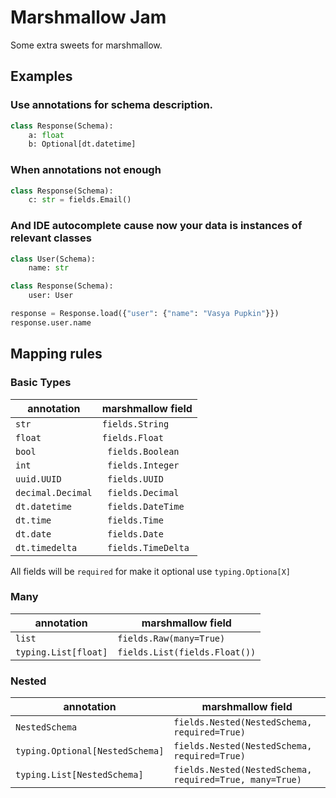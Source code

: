 Marshmallow Jam
===============

Some extra sweets for marshmallow. 

## Examples 

### Use annotations for schema description.


```python
class Response(Schema):
    a: float
    b: Optional[dt.datetime]
```
        

### When annotations not enough

```python
class Response(Schema):
    c: str = fields.Email()
```

### And IDE autocomplete cause now your data is instances of relevant classes

```python
class User(Schema):
    name: str 

class Response(Schema):
    user: User

response = Response.load({"user": {"name": "Vasya Pupkin"}})
response.user.name
```

## Mapping rules  

### Basic Types


| annotation | marshmallow field |
|--------------|-------------------| 
| `str` | `fields.String` | 
| `float` | `fields.Float` | 
| `bool` | ` fields.Boolean` |
| `int` | ` fields.Integer` |
| `uuid.UUID` | ` fields.UUID` |
| `decimal.Decimal` | ` fields.Decimal` |
| `dt.datetime` | ` fields.DateTime` |
| `dt.time` | ` fields.Time` |
| `dt.date` | ` fields.Date` |
| `dt.timedelta` | ` fields.TimeDelta` |
 
All fields will be `required` for make it optional use `typing.Optiona[X]`
 

### Many
 
| annotation | marshmallow field |
|--------------|-------------------| 
| `list` | `fields.Raw(many=True)` | 
| `typing.List[float]` | `fields.List(fields.Float())` | 
 
 
 ### Nested 
  
| annotation | marshmallow field |
|--------------|-------------------| 
| `NestedSchema` | `fields.Nested(NestedSchema, required=True)` |
| `typing.Optional[NestedSchema]` | `fields.Nested(NestedSchema, required=True)` |
| `typing.List[NestedSchema]` | `fields.Nested(NestedSchema, required=True, many=True)` |
 